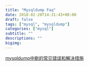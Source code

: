 ```yaml
---
title: "Mysqldump Faq"
date: 2018-02-28T14:31:43+08:00
draft: false
tags: ["mysql", "mysqldump"]
categories: ["mysql"]
subtitle: ""
descriptions: ""
bigimg:
---
```


[mysqldump中断的常见错误和解决措施](http://blog.csdn.net/cug_jiang126com/article/details/49359699)